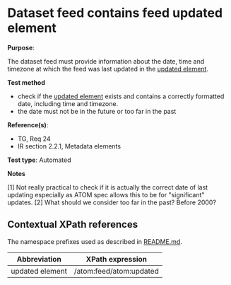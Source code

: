 # Dataset feed contains feed updated element

**Purpose**: 

The dataset feed must provide information about the date, time and timezone at which the feed was last updated in the [updated element](#updatedelement).

 **Test method**

* check if the [updated element](#updatedelement) exists and contains a correctly formatted date, including time and timezone.
* the date must not be in the future or too far in the past

**Reference(s)**: 

* TG, Req 24
* IR section 2.2.1, Metadata elements

**Test type**: Automated

**Notes**

[1] Not really practical to check if it is actually the correct date of last updating especially as ATOM spec allows this to be for "significant" updates.
[2] What should we consider too far in the past? Before 2000?

## Contextual XPath references

The namespace prefixes used as described in [README.md](README.md#namespaces).

Abbreviation                                               |  XPath expression
---------------------------------------------------------- | -------------------------------------------------------------------------
updated element <a name="updatedelement"></a> | /atom:feed/atom:updated
























































































































































































































































































































































































































































































































































